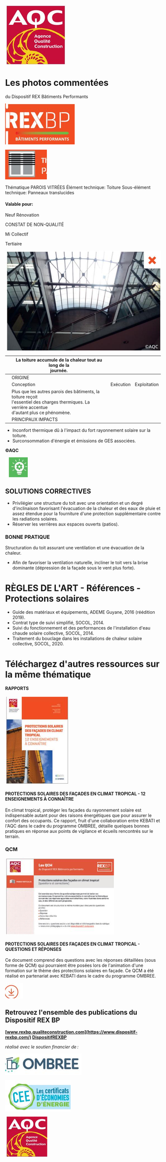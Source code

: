 ![](<images/Couverture transparente et surchauffe/_page_0_Picture_0.jpeg>)

# Les photos commentées

du Dispositif REX Bâtiments Performants

![](<images/Couverture transparente et surchauffe/_page_0_Picture_3.jpeg>)

![](<images/Couverture transparente et surchauffe/_page_0_Picture_4.jpeg>)

Thématique PAROIS VITRÉES Élément technique: Toiture Sous-élément technique: Panneaux translucides

#### Valable pour:

 Neuf Rénovation

CONSTAT DE NON-QUALITÉ

 Mi Collectif

Tertiaire

![](<images/Couverture transparente et surchauffe/_page_0_Picture_11.jpeg>)

|  | La toiture accumule de la chaleur tout au long de la<br>journée.                                                                                       |           |              |
|--|--------------------------------------------------------------------------------------------------------------------------------------------------------|-----------|--------------|
|  | ORIGINE                                                                                                                                                |           |              |
|  | Conception                                                                                                                                             | Exécution | Exploitation |
|  | Plus que les autres parois des bâtiments, la toiture reçoit<br>l'essentiel des charges thermiques. La verrière accentue<br>d'autant plus ce phénomène. |           |              |
|  | PRINCIPAUX IMPACTS                                                                                                                                     |           |              |

- Inconfort thermique dû à l'impact du fort rayonnement solaire sur la toiture.
- Surconsommation d'énergie et émissions de GES associées.

**©AQC**

![](<images/Couverture transparente et surchauffe/_page_0_Picture_16.jpeg>)

## SOLUTIONS CORRECTIVES

- Privilégier une structure du toit avec une orientation et un degré d'inclinaison favorisant l'évacuation de la chaleur et des eaux de pluie et assez étendue pour la fourniture d'une protection supplémentaire contre les radiations solaires.
- Réserver les verrières aux espaces ouverts (patios).

### BONNE PRATIQUE

Structuration du toit assurant une ventilation et une évacuation de la chaleur.

- Afin de favoriser la ventilation naturelle, incliner le toit vers la brise dominante (dépression de la façade sous le vent plus forte).
# RÈGLES DE L'ART - Références - Protections solaires

- Guide des matériaux et équipements, ADEME Guyane, 2016 (réédition 2019).
- Contrat type de suivi simplifié, SOCOL, 2014.
- Suivi du fonctionnement et des performances de l'installation d'eau chaude solaire collective, SOCOL, 2014.
- Traitement du bouclage dans les installations de chaleur solaire collective, SOCOL, 2020.

# Téléchargez d'autres ressources sur la même thématique

#### RAPPORTS

![](<images/Couverture transparente et surchauffe/_page_1_Picture_7.jpeg>)

#### **PROTECTIONS SOLAIRES DES FAÇADES EN CLIMAT TROPICAL - 12 ENSEIGNEMENTS À CONNAÎTRE**

En climat tropical, protéger les façades du rayonnement solaire est indispensable autant pour des raisons énergétiques que pour assurer le confort des occupants. Ce rapport, fruit d'une collaboration entre KEBATI et l'AQC dans le cadre du programme OMBREE, détaille quelques bonnes pratiques en réponse aux points de vigilance et écueils rencontrés sur le terrain.

### QCM

![](<images/Couverture transparente et surchauffe/_page_1_Picture_11.jpeg>)

#### **PROTECTIONS SOLAIRES DES FAÇADES EN CLIMAT TROPICAL - QUESTIONS ET RÉPONSES**

Ce document comprend des questions avec les réponses détaillées (sous forme de QCM) qui pourraient être posées lors de l'animation d'une formation sur le thème des protections solaires en façade. Ce QCM a été réalisé en partenariat avec KEBATI dans le cadre du programme OMBREE.

![](<images/Couverture transparente et surchauffe/_page_1_Picture_14.jpeg>)

## Retrouvez l'ensemble des publications du Dispositif REX BP

**[www.rexbp.qualiteconstruction.com](https://www.dispositif-rexbp.com/) [DispositifREXBP](https://www.facebook.com/DispositifREXBP/)**

*réalisé avec le soutien financier de :*

![](<images/Couverture transparente et surchauffe/_page_1_Picture_19.jpeg>)

![](<images/Couverture transparente et surchauffe/_page_1_Picture_20.jpeg>)

![](<images/Couverture transparente et surchauffe/_page_1_Picture_21.jpeg>)